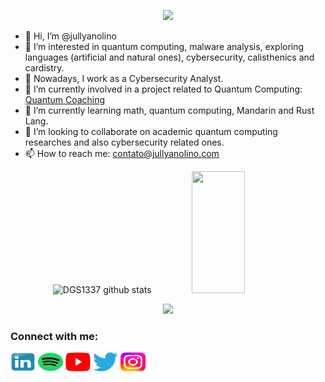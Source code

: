 <p align="center">
  <img src="https://readme-typing-svg.demolab.com/?lines=Do.+Fail.+Learn.+Repeat.;Always+adapting&font=Fira%20Code&center=true&width=380&height=50&duration=4000&pause=1000">
</p>

- 👋 Hi, I’m @jullyanolino
- 👀 I’m interested in quantum computing, malware analysis, exploring languages (artificial and natural ones), cybersecurity, calisthenics and cardistry.
- :office: Nowadays, I work as a Cybersecurity Analyst.
- :rocket: I’m currently involved in a project related to Quantum Computing: [Quantum Coaching](https://onlino.gitbook.io/quantum_coaching/)
- 🌱 I’m currently learning math, quantum computing, Mandarin and Rust Lang.
- 💞️ I’m looking to collaborate on academic quantum computing researches and also cybersecurity related ones.
- 📫 How to reach me: contato@jullyanolino.com


<div align="center">  
  <img width="49%" height="195px" src="https://github-readme-stats.vercel.app/api?username=jullyanolino&show_icons=true&count_private=true&hide_border=true&title_color=00bfbf&icon_color=00bfbf&text_color=c9d1d9&bg_color=0d1117" alt="DGS1337 github stats" /> 
  <img width="41%" height="195px" src="https://github-readme-stats.vercel.app/api/top-langs/?username=jullyanolino&layout=compact&hide_border=true&title_color=00bfbf&text_color=00bfbf&bg_color=0d1117" />
</div>

<!--
<img width=100% src="https://capsule-render.vercel.app/api?type=waving&color=00bfbf&height=120&section=footer"/>
-->

<p align="center">
   <img src="http://github-readme-streak-stats.herokuapp.com?user=jullyanolino&theme=dark">
</p>

<h3 align="left">Connect with me:</h3>
<p align="left">
  <a href="https://www.linkedin.com/in/jullyanolino/" target="blank"><img align="center" src="https://github.com/jullyanolino/jullyanolino/blob/main/social/icons/linkedin.svg" alt="" height="30" width="40" /></a>
  <a href="https://podcasters.spotify.com/pod/show/onlino" target="blank"><img align="center" src="https://github.com/jullyanolino/jullyanolino/blob/main/social/icons/spotify.svg" alt="" height="30" width="40" /></a>
  <a href="https://www.youtube.com/@jullyanolino" target="blank"><img align="center" src="https://github.com/jullyanolino/jullyanolino/blob/main/social/icons/youtube.svg" alt="" height="30" width="40" /></a>
  <a href="https://twitter.com/JullyanoLino" target="blue"><img align="center" src="https://github.com/jullyanolino/jullyanolino/blob/main/social/icons/twitter.svg" alt="" height="30" width="40"/></a>
  <a href="https://www.instagram.com/jullyanolino/" target="blank"><img align="center" src="https://github.com/jullyanolino/jullyanolino/blob/main/social/icons/instagram.svg" alt="" height="30" width="40" /></a>
  <!--
  <a href="https://dev.to/jullyanolino" target="blank"><img align="center" src="https://dev-to-uploads.s3.amazonaws.com/uploads/logos/resized_logo_UQww2soKuUsjaOGNB38o.png" alt="" height="30" width="40" /></a>
  -->  
</p>
<!--
<p align="left">
  <img align="center" src="https://github.com/jullyanolino/jullyanolino/blob/main/linktree-jullyanolino.png" alt="JullyanoLino" width="100" height="100" />
</p>
-->

<!--
<p align="center">
  <a href="https://www.buymeacoffee.com/jullyanolino"> 
    <img align="center" src="https://www.buymeacoffee.com/assets/img/guidelines/download-assets-sm-1.svg" alt="JullyanoLino"/>
  </a>
</p>
-->


